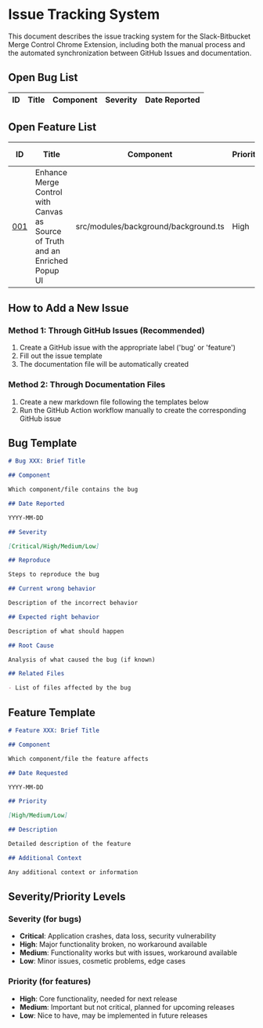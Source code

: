 # Issue Tracking System

This document describes the issue tracking system for the Slack-Bitbucket Merge Control Chrome Extension, including both the manual process and the automated synchronization between GitHub Issues and documentation.

## Open Bug List

| ID | Title | Component | Severity | Date Reported |
| -- | -- | -- | -- | -- |
<!-- No bugs yet -->

## Open Feature List

| ID | Title | Component | Priority | Date Requested |
| -- | -- | -- | -- | -- |
| [001](./features/001-enhance-merge-control-with-canvas-as-source-of-tru.md) | Enhance Merge Control with Canvas as Source of Truth and an Enriched Popup UI | src/modules/background/background.ts | High | 2025-07-30 |

## How to Add a New Issue

### Method 1: Through GitHub Issues (Recommended)

1. Create a GitHub issue with the appropriate label ('bug' or 'feature')
2. Fill out the issue template
3. The documentation file will be automatically created

### Method 2: Through Documentation Files

1. Create a new markdown file following the templates below
2. Run the GitHub Action workflow manually to create the corresponding GitHub issue

## Bug Template

```markdown
# Bug XXX: Brief Title

## Component

Which component/file contains the bug

## Date Reported

YYYY-MM-DD

## Severity

[Critical/High/Medium/Low]

## Reproduce

Steps to reproduce the bug

## Current wrong behavior

Description of the incorrect behavior

## Expected right behavior

Description of what should happen

## Root Cause

Analysis of what caused the bug (if known)

## Related Files

- List of files affected by the bug
```

## Feature Template

```markdown
# Feature XXX: Brief Title

## Component

Which component/file the feature affects

## Date Requested

YYYY-MM-DD

## Priority

[High/Medium/Low]

## Description

Detailed description of the feature

## Additional Context

Any additional context or information
```

## Severity/Priority Levels

### Severity (for bugs)

- **Critical**: Application crashes, data loss, security vulnerability
- **High**: Major functionality broken, no workaround available
- **Medium**: Functionality works but with issues, workaround available
- **Low**: Minor issues, cosmetic problems, edge cases

### Priority (for features)

- **High**: Core functionality, needed for next release
- **Medium**: Important but not critical, planned for upcoming releases
- **Low**: Nice to have, may be implemented in future releases
